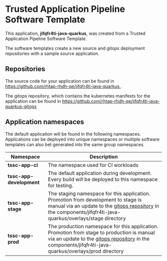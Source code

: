 # Trusted Application Pipeline Software Template

This application, **jifqfr4ti-java-quarkus**, was created from a Trusted Application Pipeline Software Template.

The software templates create a new source and gitops deployment repositories with a sample source application. 

## Repositories

The source code for your application can be found in [https://github.com/rhtap-rhdh-qe/jifqfr4ti-java-quarkus ](https://github.com/rhtap-rhdh-qe/jifqfr4ti-java-quarkus ).
 
The gitops repository, which contains the kubernetes manifests for the application can be found in 
[https://github.com/rhtap-rhdh-qe/jifqfr4ti-java-quarkus-gitops ](https://github.com/rhtap-rhdh-qe/jifqfr4ti-java-quarkus-gitops ) 

## Application namespaces 

The default application will be found in the following namespaces. Applications can be deployed into unique namespaces or multiple software templates can also bet generated into the same group namespaces.  

|  Namespace   |  Description   |  
| -------- | -------- |
| **tssc-app-ci** | The namespace used for CI workloads |
| **tssc-app-development** | The default application during development. Every build will be deployed to this namespace for testing. |
| **tssc-app-stage** | The staging namespace for this application. Promotion from development to stage is manual via an update to the [gitops repository](https://github.com/rhtap-rhdh-qe/jifqfr4ti-java-quarkus-gitops ) in the components/jifqfr4ti-java-quarkus/overlays/stage directory |
| **tssc-app-prod** | The production namespace for this application. Promotion from stage to production is manual via an update to the [gitops repository](https://github.com/rhtap-rhdh-qe/jifqfr4ti-java-quarkus-gitops ) in the components/jifqfr4ti-java-quarkus/overlays/prod directory |
